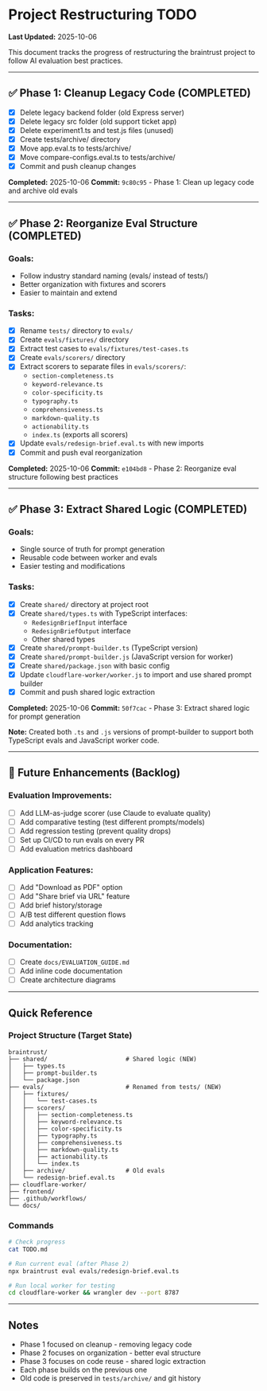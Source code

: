 # Project Restructuring TODO

**Last Updated:** 2025-10-06

This document tracks the progress of restructuring the braintrust project to follow AI evaluation best practices.

---

## ✅ Phase 1: Cleanup Legacy Code (COMPLETED)

- [x] Delete legacy backend folder (old Express server)
- [x] Delete legacy src folder (old support ticket app)
- [x] Delete experiment1.ts and test.js files (unused)
- [x] Create tests/archive/ directory
- [x] Move app.eval.ts to tests/archive/
- [x] Move compare-configs.eval.ts to tests/archive/
- [x] Commit and push cleanup changes

**Completed:** 2025-10-06
**Commit:** `9c80c95` - Phase 1: Clean up legacy code and archive old evals

---

## ✅ Phase 2: Reorganize Eval Structure (COMPLETED)

### Goals:
- Follow industry standard naming (evals/ instead of tests/)
- Better organization with fixtures and scorers
- Easier to maintain and extend

### Tasks:

- [x] Rename `tests/` directory to `evals/`
- [x] Create `evals/fixtures/` directory
- [x] Extract test cases to `evals/fixtures/test-cases.ts`
- [x] Create `evals/scorers/` directory
- [x] Extract scorers to separate files in `evals/scorers/`:
  - `section-completeness.ts`
  - `keyword-relevance.ts`
  - `color-specificity.ts`
  - `typography.ts`
  - `comprehensiveness.ts`
  - `markdown-quality.ts`
  - `actionability.ts`
  - `index.ts` (exports all scorers)
- [x] Update `evals/redesign-brief.eval.ts` with new imports
- [x] Commit and push eval reorganization

**Completed:** 2025-10-06
**Commit:** `e104bd8` - Phase 2: Reorganize eval structure following best practices

---

## ✅ Phase 3: Extract Shared Logic (COMPLETED)

### Goals:
- Single source of truth for prompt generation
- Reusable code between worker and evals
- Easier testing and modifications

### Tasks:

- [x] Create `shared/` directory at project root
- [x] Create `shared/types.ts` with TypeScript interfaces:
  - `RedesignBriefInput` interface
  - `RedesignBriefOutput` interface
  - Other shared types
- [x] Create `shared/prompt-builder.ts` (TypeScript version)
- [x] Create `shared/prompt-builder.js` (JavaScript version for worker)
- [x] Create `shared/package.json` with basic config
- [x] Update `cloudflare-worker/worker.js` to import and use shared prompt builder
- [x] Commit and push shared logic extraction

**Completed:** 2025-10-06
**Commit:** `50f7cac` - Phase 3: Extract shared logic for prompt generation

**Note:** Created both `.ts` and `.js` versions of prompt-builder to support both TypeScript evals and JavaScript worker code.

---

## 🔮 Future Enhancements (Backlog)

### Evaluation Improvements:
- [ ] Add LLM-as-judge scorer (use Claude to evaluate quality)
- [ ] Add comparative testing (test different prompts/models)
- [ ] Add regression testing (prevent quality drops)
- [ ] Set up CI/CD to run evals on every PR
- [ ] Add evaluation metrics dashboard

### Application Features:
- [ ] Add "Download as PDF" option
- [ ] Add "Share brief via URL" feature
- [ ] Add brief history/storage
- [ ] A/B test different question flows
- [ ] Add analytics tracking

### Documentation:
- [ ] Create `docs/EVALUATION_GUIDE.md`
- [ ] Add inline code documentation
- [ ] Create architecture diagrams

---

## Quick Reference

### Project Structure (Target State)

```
braintrust/
├── shared/                      # Shared logic (NEW)
│   ├── types.ts
│   ├── prompt-builder.ts
│   └── package.json
├── evals/                       # Renamed from tests/ (NEW)
│   ├── fixtures/
│   │   └── test-cases.ts
│   ├── scorers/
│   │   ├── section-completeness.ts
│   │   ├── keyword-relevance.ts
│   │   ├── color-specificity.ts
│   │   ├── typography.ts
│   │   ├── comprehensiveness.ts
│   │   ├── markdown-quality.ts
│   │   ├── actionability.ts
│   │   └── index.ts
│   ├── archive/                 # Old evals
│   └── redesign-brief.eval.ts
├── cloudflare-worker/
├── frontend/
├── .github/workflows/
└── docs/
```

### Commands

```bash
# Check progress
cat TODO.md

# Run current eval (after Phase 2)
npx braintrust eval evals/redesign-brief.eval.ts

# Run local worker for testing
cd cloudflare-worker && wrangler dev --port 8787
```

---

## Notes

- Phase 1 focused on cleanup - removing legacy code
- Phase 2 focuses on organization - better eval structure
- Phase 3 focuses on code reuse - shared logic extraction
- Each phase builds on the previous one
- Old code is preserved in `tests/archive/` and git history

